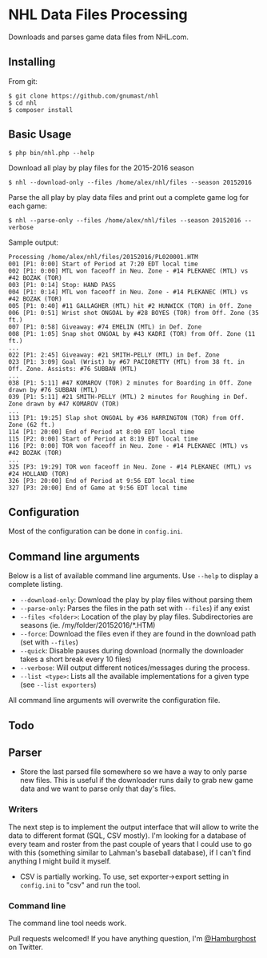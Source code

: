# NHL Data Files Processing

Downloads and parses game data files from NHL.com.

## Installing

From git:

    $ git clone https://github.com/gnumast/nhl
    $ cd nhl
    $ composer install

## Basic Usage
    
    $ php bin/nhl.php --help
    
Download all play by play files for the 2015-2016 season

    $ nhl --download-only --files /home/alex/nhl/files --season 20152016
    
Parse the all play by play data files and print out a complete game log for each game:

    $ nhl --parse-only --files /home/alex/nhl/files --season 20152016 --verbose
    
Sample output:

    Processing /home/alex/nhl/files/20152016/PL020001.HTM
    001 [P1: 0:00] Start of Period at 7:20 EDT local time
    002 [P1: 0:00] MTL won faceoff in Neu. Zone - #14 PLEKANEC (MTL) vs #42 BOZAK (TOR)
    003 [P1: 0:14] Stop: HAND PASS
    004 [P1: 0:14] MTL won faceoff in Neu. Zone - #14 PLEKANEC (MTL) vs #42 BOZAK (TOR)
    005 [P1: 0:40] #11 GALLAGHER (MTL) hit #2 HUNWICK (TOR) in Off. Zone
    006 [P1: 0:51] Wrist shot ONGOAL by #28 BOYES (TOR) from Off. Zone (35 ft.)
    007 [P1: 0:58] Giveaway: #74 EMELIN (MTL) in Def. Zone
    008 [P1: 1:05] Snap shot ONGOAL by #43 KADRI (TOR) from Off. Zone (11 ft.)
    ...
    022 [P1: 2:45] Giveaway: #21 SMITH-PELLY (MTL) in Def. Zone
    023 [P1: 3:09] Goal (Wrist) by #67 PACIORETTY (MTL) from 38 ft. in Off. Zone. Assists: #76 SUBBAN (MTL)
    ...
    038 [P1: 5:11] #47 KOMAROV (TOR) 2 minutes for Boarding in Off. Zone drawn by #76 SUBBAN (MTL)
    039 [P1: 5:11] #21 SMITH-PELLY (MTL) 2 minutes for Roughing in Def. Zone drawn by #47 KOMAROV (TOR)
    ...
    113 [P1: 19:25] Slap shot ONGOAL by #36 HARRINGTON (TOR) from Off. Zone (62 ft.)
    114 [P1: 20:00] End of Period at 8:00 EDT local time
    115 [P2: 0:00] Start of Period at 8:19 EDT local time
    116 [P2: 0:00] TOR won faceoff in Neu. Zone - #14 PLEKANEC (MTL) vs #42 BOZAK (TOR)
    ...
    325 [P3: 19:29] TOR won faceoff in Neu. Zone - #14 PLEKANEC (MTL) vs #24 HOLLAND (TOR)
    326 [P3: 20:00] End of Period at 9:56 EDT local time
    327 [P3: 20:00] End of Game at 9:56 EDT local time

## Configuration

Most of the configuration can be done in ``config.ini``.

## Command line arguments

Below is a list of available command line arguments. Use ``--help`` to display a complete listing.

* ``--download-only``: Download the play by play files without parsing them
* ``--parse-only``: Parses the files in the path set with ``--files``) if any exist
* ``--files <folder>``: Location of the play by play files. Subdirectories are seasons (ie. /my/folder/20152016/*.HTM)
* ``--force``: Download the files even if they are found in the download path (set with ``--files``)
* ``--quick``: Disable pauses during download (normally the downloader takes a short break every 10 files)
* ``--verbose``: Will output different notices/messages during the process.
* ``--list <type>``: Lists all the available implementations for a given type (see ``--list exporters``)

All command line arguments will overwrite the configuration file.

## Todo

## Parser

* Store the last parsed file somewhere so we have a way to only parse new files. This is useful if the downloader runs daily to grab new game data
and we want to parse only that day's files.

### Writers
The next step is to implement the output interface that will allow to write the data to different format (SQL, CSV mostly). I'm looking for a database of every team and roster
from the past couple of years that I could use to go with this (something similar to Lahman's baseball database), if I can't find anything I might build it myself.

* CSV is partially working. To use, set exporter->export setting in ``config.ini`` to "csv" and run the tool.

### Command line
The command line tool needs work.

Pull requests welcomed! If you have anything question, I'm [@Hamburghost](https://twitter.com/hamburghost) on Twitter.